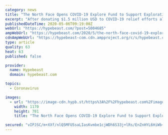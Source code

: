 ```yaml
---
category: news
title: "The North Face Opens COVID-19 Explore Fund to Support Exploration Companies"
excerpt: "After donating $1.5 million USD to COVID-19 relief efforts alongside other VF brands, The North Face has now launched its COVID-19 Explore Fund. The fund of €1 million EUR (approximately $1.08 million USD) has been set up to help people and organizations who make exploration possible,"
publishedDateTime: 2020-05-06T09:19:00Z
webUrl: "https://hypebeast.com/?post=5004685"
ampWebUrl: "https://hypebeast.com/2020/5/the-north-face-covid-19-explore-fund-details?amp=1"
cdnAmpWebUrl: "https://hypebeast-com.cdn.ampproject.org/c/s/hypebeast.com/2020/5/the-north-face-covid-19-explore-fund-details?amp=1"
type: article
quality: 63
heat: 63
published: false

provider:
  name: Hypebeast
  domain: hypebeast.com

topics:
  - Coronavirus

images:
  - url: "https://image-cdn.hypb.st/https%3A%2F%2Fhypebeast.com%2Fimage%2F2020%2F05%2Fthe-north-face-covid-19-explore-fund-details-01.jpg?quality=95&w=1170&cbr=1&q=90&fit=max"
    width: 1170
    height: 781
    title: "The North Face Opens COVID-19 Explore Fund to Support Exploration Companies"

secured: "vIPJSC/m+XXf/nlQ5MFU5saLIasKvmbe1cjWDh6S33j+lRs/EnZnHYL6HiWb+vaM5QzknNLi8eG/JJ9BsvV/ksTexQydbmMmlIozm4+i8vPya8auPS3HGDEVwNgLw2LVt/kbdiKZe7Yg0rwrO/xKVOLokaScAGbVFDiQurR904yn0byTPmuxp0oGSd+fdJRiUJhbTAB/IaqIEX1iR2gBXtQXSzXfuLURLUKYfCgC9NSeS7jQSKpeoGSRylEscdfXmLdDZdQXDEJD8G3iZNfDaKYIq6yfduPlA6wTXbz+8v8M2NrtTUacCxpapnmkYHby;QHBLQvuy3w1SHrBrjwMNWg=="
---
```


